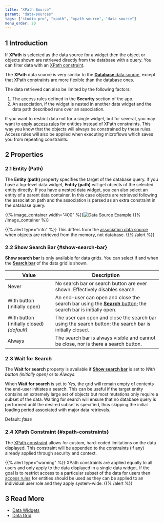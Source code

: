 ```yaml
---
title: "XPath Source"
parent: "data-sources"
tags: ["studio pro", "xpath", "xpath source", "data source"]
menu_order: 20
---
```


## 1 Introduction

If **XPath** is selected as the data source for a widget then the object or objects shown are retrieved directly from the database with a query. You can filter data with an [XPath constraint](#xpath-constraints).  

The **XPath** data source is very similar to the [**Database** data source](database-source), except that XPath constraints are more flexible than the database ones. 

The data retrieved can also be limited by the following factors:

1. The access rules defined in the **Security** section of the app.
2. An association, if the widget is nested in another data widget and the data path described runs over an association.

If you want to restrict data not for a single widget, but for several, you may want to apply [access rules](access-rules) for entities instead of XPath constraints. This way you know that the objects will always be constrained by these rules. Access rules will also be applied when executing microflows which saves you from repeating constraints.

## 2 Properties

### 2.1 Entity (Path)

The **Entity (path)** property specifies the target of the database query. If you have a top-level data widget, **Entity (path)** will get objects of the selected entity directly. If you have a nested data widget, you can also select an entity of a parent data container. In this case objects are retrieved following the association path and the association is parsed as an extra constraint in the database query. 

{{% image_container width="400" %}}![Data Source Example](attachments/data-widgets/data-source-example.png)
{{% /image_container %}}

{{% alert type="info" %}}
This differs from the [association data source](association-source) when objects are retrieved from the memory, not database.
{{% /alert %}}

### 2.2 Show Search Bar {#show-search-bar}

**Show search bar** is only available for data grids. You can select if and when the **[Search bar](search-bar)** of the data grid is shown.

| Value                          | Description                                                  |
| ------------------------------ | ------------------------------------------------------------ |
| Never                          | No search bar or search button are ever shown. Effectively disables search. |
| With button (initially open)   | An end-user can open and close the search bar using the [**Search** button](control-bar#search-button); the search bar is initially open. |
| With button (initially closed)  *(default)* | The user can open and close the search bar using the search button; the search bar is initially closed. |
| Always                         | The search bar is always visible and cannot be close, nor is there a search button. |

### 2.3 Wait for Search

The **Wait for search** property is available if **[Show search bar](#show-search-bar)** is set to *With button (initially open)* or to *Always*. 

When **Wait for search** is set to *Yes*, the grid will remain empty of contents the end-user initiates a search. This can be useful if the target entity contains an extremely large set of objects but most mutations only require a subset of the data. Waiting for search will ensure that no database query is performed until the desired subset is specified, thus skipping the initial loading period associated with major data retrievals.

Default: *false*

### 2.4 XPath Constraint {#xpath-constraints}

The [XPath constraint](xpath-constraints) allows for custom, hard-coded limitations on the data displayed. This constraint will be appended to the constraints (if any) already applied through security and context.

{{% alert type="warning" %}}
XPath constraints are applied equally to all users and only apply to the data displayed in a single data widget. If the goal is to restrict access to a particular subset of the data for users then [access rules](access-rules) for entities should be used as they can be applied to an individual user role and they apply system-wide.
{{% /alert %}}

## 3 Read More

* [Data Widgets](data-widgets)
* [Data Grid](data-grid)

